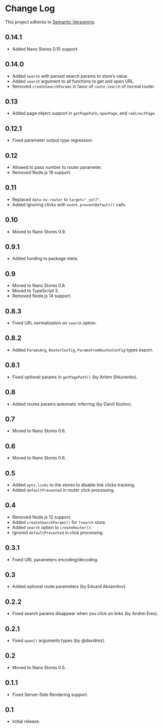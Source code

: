 # Change Log
This project adheres to [Semantic Versioning](http://semver.org/).

## 0.14.1
* Added Nano Stores 0.10 support.

## 0.14.0
* Added `search` with parsed search params to store’s value.
* Added `search` argument to all functions to get and open URL.
* Removed `createSearchParams` in favor of `route.search` of normal router.

## 0.13
* Added page object support in `getPagePath`, `openPage`, and `redirectPage`.

## 0.12.1
* Fixed parameter output type regression.

## 0.12
* Allowed to pass number to router parameter.
* Removed Node.js 16 support.

## 0.11
* Replaced `data-no-router` to `target="_self"`.
* Added ignoring clicks with `event.preventDefault()` calls.

## 0.10
* Moved to Nano Stores 0.9.

## 0.9.1
* Added funding to package meta.

## 0.9
* Moved to Nano Stores 0.8.
* Moved to TypeScript 5.
* Removed Node.js 14 support.

## 0.8.3
* Fixed URL normalization on `search` option.

## 0.8.2
* Added `ParamsArg`, `RouterConfig`, `ParamsFromRoutesConfig` types export.

## 0.8.1
* Fixed optional params in `getPagePath()` (by Artem Shkurenko).

## 0.8
* Added routes params automatic inferring (by Daniil Kozlov).

## 0.7
* Moved to Nano Stores 0.6.

## 0.6
* Moved to Nano Stores 0.6.

## 0.5
* Added `opts.links` to the stores to disable link clicks tracking.
* Added `defaultPrevented` in router click processing.

## 0.4
* Removed Node.js 12 support.
* Added `createSearchParams()` for `?search` store.
* Added `search` option to `createRouter()`.
* Ignored `defaultPrevented` in click processing.

## 0.3.1
* Fixed URL parameters encoding/decoding.

## 0.3
* Added optional route parameters (by Eduard Aksamitov).

## 0.2.2
* Fixed search params disappear when you click on links (by Andrei Eres).

## 0.2.1
* Fixed `open()` arguments types (by @davidmz).

## 0.2
* Moved to Nano Stores 0.5.

## 0.1.1
* Fixed Server-Side Rendering support.

## 0.1
* Initial release.
